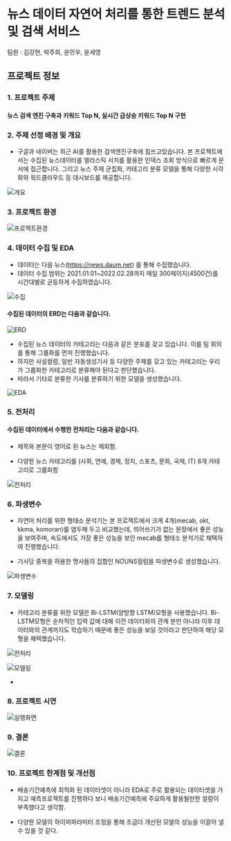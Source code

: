 #  뉴스 데이터 자연어 처리를 통한 트렌드 분석 및 검색 서비스


팀원 :  김강현, 박주희, 윤민우, 윤세영



## 프로젝트 정보

### 1.  프로젝트 주제 

#### 뉴스 검색 엔진 구축과 키워드 Top N, 실시간 급상승 키워드 Top N 구현 


### 2.  주제 선정 배경 및 개요

   * 구글과 네이버는 최근 AI를 활용한 검색엔진구축에 힘쓰고있습니다. 
     본 프로젝트에서는 수집된 뉴스데이터를 엘라스틱 서치를 활용한 인덱스 조회 방식으로 빠르게 문서에 접근합니다. 
     그리고 뉴스 주제 군집화, 카테고리 분류 모델을 통해 다양한 시각화와 워드클라우드 등 대시보드를 제공합니다. 

![개요](./이미지/개요.png)
   

### 3. 프로젝트 환경

   ![프로젝트환경](./이미지/프로젝트환경.png)
 
 
 
 
### 4. 데이터 수집 및 EDA 

* 데이터는 다음 뉴스(https://news.daum.net) 를 통해 수집했습니다.
* 데이터 수집 범위는 2021.01.01~2022.02.28까지 매일 300페이지(4500건)를 시간대별로 균등하게 수집하였습니다.


![수집](./이미지/수집.png)



#### 수집된 데이터의 ERD는 다음과 같습니다. 
![ERD](./이미지/ERD.png)

* 수집된 뉴스 데이터의 카테고리는 다음과 같은 분포를 갖고 있습니다. 이를 팀 회의를 통해 그룹화를 먼저 진행했습니다.
* 하지만 사설컬럼, 일반 자동생성기사 등 다양한 주제를 갖고 있는 카테고리는 우리가 그룹화한 카테고리로 분류해야 된다고 판단했습니다.
* 따라서 기타로 분류한 기사를 분류하기 위한 모델을 생성했습니다.

![EDA](./이미지/EDA.png)




### 5. 전처리

#### 수집된 데이터에서 수행한 전처리는 다음과 같습니다.

* 제목와 본문이 영어로 된 뉴스는 제외함.

* 다양한 뉴스 카테고리를 (사회, 연예, 경제, 정치, 스포츠, 문화, 국제, IT) 8개 카테고리로 그룹화함

![전처리](./이미지/전처리.png)




### 6. 파생변수

* 자연어 처리를 위한 형태소 분석기는 본 프로젝트에서 크게 4개(mecab, okt, kkma, komoran)를 염두해 두고 비교했는데, 띄어쓰기가 없는 문장에서 좋은 성능을 보여주며, 속도에서도 가장 좋은 성능을 보인 mecab를 형태소 분석기로 채택하여 진행했습니다.

* 기사당 중복을 허용한 명사들의 집합인 NOUNS컬럼을 파생변수로 생성했습니다. 


![파생변수](./이미지/파생변수.png)



### 7. 모델링
* 카테고리 분류를 위한 모델은 Bi-LSTM(양방향 LSTM)모형을 사용했습니다. Bi-LSTM모형은 순차적인 입력 값에 대해 이전 데이터와의 관계 분만 아니라 이후 데이터와의 관계까지도 학습하기 때문에 좋은 성능을 보일 것이라고 판단하여 해당 모형을 채택했습니다. 


![전처리](./이미지/전처리.png)

![모델링](./이미지/모델링.png)



* 

### 8. 프로젝트 시연

   ![실행화면](./이미지/Olist/실행화면.gif)

### 9. 결론
![결론](./이미지/Olist/결론.png)


### 10. 프로젝트 한계점 및 개선점

* 배송기간예측에 최적화 된 데이터셋이 아니라 EDA로 주로 활용되는 데이터셋을 가지고 예측프로젝트를 진행하다 보니 배송기간예측에 주요하게 활용될만한 컬럼이 부족했다고 생각함.

* 다양한 모델의 하이퍼파라미터 조정을 통해 조금더 개선된 모델의 성능을 이끌어 낼 수 있을 것 같다. 

